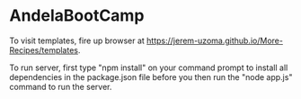 # AndelaBootCamp
To visit templates, fire up browser at https://jerem-uzoma.github.io/More-Recipes/templates.

To run server, first type "npm install" on your command prompt to install all dependencies in the package.json file before you then run the "node app.js" command to run the server.